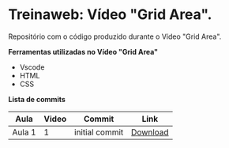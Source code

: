 # Treinaweb: Vídeo "Grid Area".

Repositório com o código produzido durante o Vídeo "Grid Area".

**Ferramentas utilizadas no Vídeo "Grid Area"**

-   Vscode
-   HTML
-   CSS

**Lista de commits**

Aula | Video | Commit | Link
------ | ------ | ------ | ------
Aula 1 | 1 | initial commit | [Download](https://github.com/treinaweb/youtube-grid-area/archive/d5c7530d274de99669cfb8bac0948181904a946f.zip)
